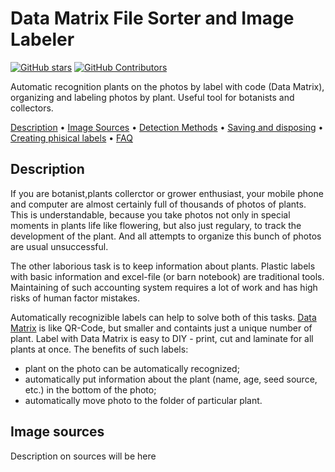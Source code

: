 

# Data Matrix File Sorter and Image Labeler

[![GitHub stars](https://img.shields.io/github/stars/spalk/DataMatrix-Sorter.svg?style=flat-square&label=github%20stars)](https://github.com/yzhang-gh/vscode-markdown)
[![GitHub Contributors](https://img.shields.io/github/contributors/spalk/DataMatrix-Sorter.svg?style=flat-square)](https://github.com/yzhang-gh/vscode-markdown/graphs/contributors)

Automatic recognition plants on the photos by label with code (Data Matrix), organizing and labeling photos by plant. Useful tool for botanists and collectors.


[Description](#description) •
[Image Sources](#image-sources) •
[Detection Methods](#detection-methods) •
[Saving and disposing](#saving-disposing) •
[Creating phisical labels](#creating-phisical-labels) • 
[FAQ](#creating-phisical-labels)



## Description

If you are botanist,plants collerctor or grower enthusiast, your mobile phone and computer are almost certainly full of thousands of photos of plants. This is understandable, because you take photos not only in special moments in plants life like flowering, but also just regulary, to track the development of the plant. And all attempts to organize this bunch of photos are usual unsuccessful. 

The other laborious task is to keep information about plants. Plastic labels with basic information and excel-file (or barn notebook) are traditional tools. Maintaining of such accounting system requires a lot of work and has high risks of human factor mistakes.

Automatically recognizible labels can help to solve both of this tasks. [Data Matrix](https://en.wikipedia.org/wiki/Data_Matrix) is like QR-Code, but smaller and containts just a unique number of plant. Label with Data Matrix is easy to DIY - print, cut and laminate for all plants at once. The benefits of such labels: 
- plant on the photo can be automatically recognized;
- automatically put information about the plant (name, age, seed source, etc.) in the bottom of the photo;
- automatically move photo to the folder of particular plant.



## Image sources

Description on sources will be here